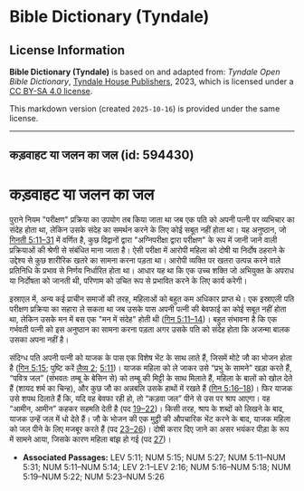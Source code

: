 # Bible Dictionary (Tyndale)

## License Information

**Bible Dictionary (Tyndale)** is based on and adapted from: _Tyndale Open Bible Dictionary_, [Tyndale House Publishers](https://tyndaleopenresources.com/), 2023, which is licensed under a [CC BY-SA 4.0 license](https://creativecommons.org/licenses/by-sa/4.0/legalcode.en).

This markdown version (created `2025-10-16`) is provided under the same license.



--------------------------------

## कड़वाहट या जलन का जल (id: 594430)

कड़वाहट या जलन का जल
====================

पुराने नियम "परीक्षण" प्रक्रिया का उपयोग तब किया जाता था जब एक पति को अपनी पत्नी पर व्यभिचार का संदेह होता था, लेकिन उसके संदेह का समर्थन करने के लिए कोई सबूत नहीं होता था। यह अनुष्ठान, जो [गिनती 5:11–31](https://ref.ly/Num5:11-Num5:31) में वर्णित है, कुछ विद्वानों द्वारा "अग्निपरीक्षा द्वारा परीक्षण" के रूप में जानी जाने वाली प्रक्रियाओं की श्रेणी से संबंधित माना जाता है। ऐसी परीक्षा में आरोपी महिला को दोषी या निर्दोष ठहराने के उद्देश्य से कुछ शारीरिक खतरे का सामना करना पड़ता था। आरोपी व्यक्ति पर खतरा उत्पन्न करने वाले प्रतिनिधि के प्रभाव से निर्णय निर्धारित होता था। आधार यह था कि एक उच्च शक्ति जो अभियुक्त के अपराध या निर्दोषता को जानती थी, परिणाम को उचित रूप से प्रभावित करने के लिए कार्य करेगी।

इस्राएल में, अन्य कई प्राचीन समाजों की तरह, महिलाओं को बहुत कम अधिकार प्राप्त थे। एक इस्राएली पति परीक्षण प्रक्रिया का सहारा ले सकता था जब उसके पास अपनी पत्नी की बेवफाई का कोई सबूत नहीं होता था, लेकिन उसके मन में बस एक "मन में संदेह" होती थी ([गिन 5:11–14](https://ref.ly/Num5:11-Num5:14))। बहुत संभावना है कि एक गर्भवती पत्नी को इस अनुष्ठान का सामना करना पड़ता अगर उसके पति को संदेह होता कि अजन्मा बालक उसका अपना नहीं है।

संदिग्ध पति अपनी पत्नी को याजक के पास एक विशेष भेंट के साथ लाते हैं, जिसमें मोटे जौ का भोजन होता है ([गिन 5:15](https://ref.ly/Num5:15); पुष्टि करें [लैव्य 2](https://ref.ly/Lev2:1-Lev2:16); [5:11](https://ref.ly/Lev5:11))। याजक महिला को ले जाकर उसे “प्रभु के सामने” खड़ा करते हैं, “पवित्र जल” (संभवतः तम्बू के बेसिन से) को तम्बू की मिट्टी के साथ मिलाते हैं, महिला के बालों को खोल देते हैं (शायद शर्म का चिन्ह), और कुछ जौ का अन्नबलि उसके हाथों में रखते हैं ([गिन 5:16–18](https://ref.ly/Num5:16-Num5:18))। फिर याजक उसे शपथ दिलाते हैं कि, यदि वह बेवफा रही हो, तो “कड़वा जल” पीने से उस पर श्राप आएगा। वह “आमीन, आमीन” कहकर सहमति देती है (पद [19–22](https://ref.ly/Num5:19-Num5:22))। किसी तरह, श्राप के शब्दों को लिखने के बाद, याजक उन्हें जल में धो देते हैं। जौ के भोजन की एक मुट्ठी की औपचारिक भेंट करने के बाद, याजक महिला को जल पीने के लिए मजबूर करते हैं (पद [23–26](https://ref.ly/Num5:23-Num5:26))। दोषी करार दिए जाने का असर भयंकर पीड़ा के रूप में सामने आया, जिसके कारण महिला बांझ हो गई (पद [27](https://ref.ly/Num5:27))।

* **Associated Passages:** LEV 5:11; NUM 5:15; NUM 5:27; NUM 5:11–NUM 5:31; NUM 5:11–NUM 5:14; LEV 2:1–LEV 2:16; NUM 5:16–NUM 5:18; NUM 5:19–NUM 5:22; NUM 5:23–NUM 5:26

